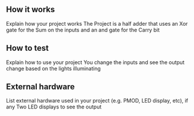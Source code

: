 <!---

This file is used to generate your project datasheet. Please fill in the information below and delete any unused
sections.

You can also include images in this folder and reference them in the markdown. Each image must be less than
512 kb in size, and the combined size of all images must be less than 1 MB.
-->

## How it works

Explain how your project works
The Project is a half adder that uses an Xor gate for the Sum on the inputs and an and gate for the Carry bit

## How to test

Explain how to use your project
You change the inputs and see the output change based on the lights illuminating

## External hardware

List external hardware used in your project (e.g. PMOD, LED display, etc), if any
Two LED displays to see the output
